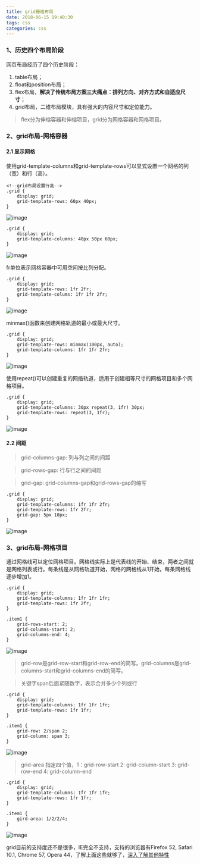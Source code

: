 ```yaml
---
title: grid栅格布局
date: 2018-06-15 19:40:30
tags: css
categories: css
---
```


### 1、历史四个布局阶段

网页布局经历了四个历史阶段：

1. table布局；
2. float和position布局；
3. flex布局，**解决了传统布局方案三大痛点：排列方向、对齐方式和自适应尺寸**；
4. grid布局，二维布局模块，具有强大的内容尺寸和定位能力。

> flex分为伸缩容器和伸缩项目，grid分为网格容器和网格项目。

### 2、grid布局-网格容器

#### 2.1 显示网格
使用grid-template-columns和grid-template-rows可以显式设置一个网格的列（宽）和行（高）。


```
<!--grid布局设置行高-->
.grid {
    display: grid;
    grid-template-rows: 60px 40px;
}
```

![image](https://note.youdao.com/yws/public/resource/b9cdada69234d36736d09235b516171c/xmlnote/3574D457316B42CFB97308621868E977/7467)

```
.grid {
    display: grid;
    grid-template-columns: 40px 50px 60px;
}

```
![image](https://note.youdao.com/yws/public/resource/b9cdada69234d36736d09235b516171c/xmlnote/66BA147AB9E2485E9D8651BABD44D629/7479)

fr单位表示网格容器中可用空间按比列分配。

```
.grid {
    display: grid;
    grid-template-rows: 1fr 2fr;
    grid-template-colums: 1fr 1fr 2fr;
}
```

![image](https://note.youdao.com/yws/public/resource/b9cdada69234d36736d09235b516171c/xmlnote/25C4A08625A84A3F8D7396D3A466EE53/7493)

minmax()函数来创建网格轨道的最小或最大尺寸。

```
.grid {
    display: grid;
    grid-template-rows: minmax(100px, auto);
    grid-template-columns: 1fr 1fr 2fr;
}
```

![image](https://note.youdao.com/yws/public/resource/b9cdada69234d36736d09235b516171c/xmlnote/91533C8847D247C593E96A01991749EC/7504)

使用repeat()可以创建重复的网络轨道，适用于创建相等尺寸的网格项目和多个网格项目。

```
.grid {
    display: grid;
    grid-template-columns: 30px repeat(3, 1fr) 30px;
    grid-template-rows: repeat(3, 1fr);
}
```

![image](https://note.youdao.com/yws/public/resource/b9cdada69234d36736d09235b516171c/xmlnote/C2FFDAE5EABC4B5C967A7BA343D1EE0C/7526)

#### 2.2 间距

> grid-columns-gap: 列与列之间的间距

> grid-rows-gap: 行与行之间的间距

> grid-gap: grid-columns-gap和grid-rows-gap的缩写


```
.grid {
    display: grid;
    grid-template-columns: 1fr 1fr 2fr;
    grid-template-rows: 1fr 2fr;
    grid-gap: 5px 10px;
}
```

![image](https://note.youdao.com/yws/public/resource/b9cdada69234d36736d09235b516171c/xmlnote/E17E474F26694A09A00848DBA563ED5E/7553)


### 3、grid布局-网格项目

通过网格线可以定位网格项目。网格线实际上是代表线的开始、结束，两者之间就是网格列表或行。每条线是从网格轨道开始，网格的网格线从1开始，每条网格线逐步增加1。


```
.grid {
    display: grid;
    grid-template-columns: 1fr 1fr 1fr;
    grid-template-rows: 1fr 2fr;
}

.item1 {
    grid-rows-start: 2;
    grid-columns-start: 2;
    grid-columns-end: 4;
}
```

![image](https://note.youdao.com/yws/public/resource/b9cdada69234d36736d09235b516171c/xmlnote/240CC74E9E744F429189BC748FFE6711/7572)

> grid-row是grid-row-start和grid-row-end的简写。grid-columns是grid-columns-start和grid-columns-end的简写。

> 关键字span后面紧随数字，表示合并多少个列或行

```
.grid {
    display: grid;
    grid-template-columns: 1fr 1fr 1fr;
    grid-template-rows: 1fr 1fr;
}

.item1 {
    grid-row: 2/span 2;
    grid-column: span 3;
}
```

![image](https://note.youdao.com/yws/public/resource/b9cdada69234d36736d09235b516171c/xmlnote/C4EE7125AC274347BEADEA5C8C3E1A07/7603)


> grid-area 指定四个值，1：grid-row-start 2: grid-column-start 3: grid-row-end 4: grid-column-end


```
.grid {
    display: grid;
    grid-template-columns: 1fr 1fr 1fr;
    grid-template-rows: 1fr 1fr;
}

.item1 {
    gird-area: 1/2/2/4;
}
```


![image](https://note.youdao.com/yws/public/resource/b9cdada69234d36736d09235b516171c/xmlnote/F29F7AD9F84A4D7CAACEAE50F0DCA74C/7621)


grid目前的支持度还不是很多，IE完全不支持，支持的浏览器有Firefox 52, Safari 10.1, Chrome 57, Opera 44，了解上面这些就够了，[深入了解其他特性](http://www.cnblogs.com/xiaohuochai/p/7083153.html)
